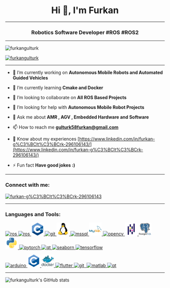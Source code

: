 <h1 align="center">Hi 👋, I'm Furkan</h1>
<hr>
<h3 align="center">Robotics Software Developer #ROS #ROS2 </h3>
<hr>
<p align="left"> <img src="https://komarev.com/ghpvc/?username=furkangulturk&label=Profile%20views&color=0e75b6&style=flat" alt="furkangulturk" /> </p>
<p align="left"> <a href="https://github.com/furkangulturk"><img src="https://github-profile-trophy.vercel.app/?username=furkangulturk" alt="furkangulturk" /></a> </p>
<hr>

- 🔭 I’m currently working on **Autonomous Mobile Robots and Automated Guided Vehicles**

- 🌱 I’m currently learning **Cmake and Docker**

- 👯 I’m looking to collaborate on **All ROS Based Projects**

- 🤝 I’m looking for help with **Autonomous Mobile Robot Projects**

- 💬 Ask me about **AMR , AGV , Embedded Hardware and Software**

- 📫 How to reach me **gulturk58furkan@gmail.com**

- 📄 Know about my experiences [https://www.linkedin.com/in/furkan-g%C3%BClt%C3%BCrk-296106143/](https://www.linkedin.com/in/furkan-g%C3%BClt%C3%BCrk-296106143/)

- ⚡ Fun fact **Have good jokes :)**
<hr>
<h3 align="left">Connect with me:</h3>
<p align="left">
<a href="https://www.linkedin.com/in/furkan-g%C3%BClt%C3%BCrk-296106143" target="blank"><img align="center" src="https://raw.githubusercontent.com/rahuldkjain/github-profile-readme-generator/master/src/images/icons/Social/linked-in-alt.svg" alt="furkan-g%C3%BClt%C3%BCrk-296106143" height="30" width="40" /></a>
</p>

<hr>
<h3 align="left">Languages and Tools:</h3>
<p align="left"> 
<a href="https://www.ros.org/" target="_blank" rel="noreferrer"> <img src="https://answers.ros.org/upfiles/14554624266871161.png" alt="ros" width="40" height="40"/> </a>
<a href="https://www.ros.org/" target="_blank" rel="noreferrer"> <img src="https://avatars.githubusercontent.com/u/3979232?s=200&v=4" alt="ros" width="40" height="60"/> </a>
<a href="https://www.w3schools.com/cpp/" target="_blank" rel="noreferrer"> <img src="https://raw.githubusercontent.com/devicons/devicon/master/icons/cplusplus/cplusplus-original.svg" alt="cplusplus" width="40" height="40"/> </a> 
<a href="https://git-scm.com/" target="_blank" rel="noreferrer"> <img src="https://www.vectorlogo.zone/logos/git-scm/git-scm-icon.svg" alt="git" width="40" height="40"/> </a> 
<a href="https://www.linux.org/" target="_blank" rel="noreferrer"> <img src="https://raw.githubusercontent.com/devicons/devicon/master/icons/linux/linux-original.svg" alt="linux" width="40" height="40"/> </a> 
<a href="https://www.microsoft.com/en-us/sql-server" target="_blank" rel="noreferrer"> <img src="https://www.svgrepo.com/show/303229/microsoft-sql-server-logo.svg" alt="mssql" width="40" height="40"/> </a> 
<a href="https://www.mysql.com/" target="_blank" rel="noreferrer"> <img src="https://raw.githubusercontent.com/devicons/devicon/master/icons/mysql/mysql-original-wordmark.svg" alt="mysql" width="40" height="40"/> </a> 
<a href="https://opencv.org/" target="_blank" rel="noreferrer"> <img src="https://www.vectorlogo.zone/logos/opencv/opencv-icon.svg" alt="opencv" width="40" height="40"/> </a> 
<a href="https://pandas.pydata.org/" target="_blank" rel="noreferrer"> <img src="https://raw.githubusercontent.com/devicons/devicon/2ae2a900d2f041da66e950e4d48052658d850630/icons/pandas/pandas-original.svg" alt="pandas" width="40" height="40"/> </a> <a href="https://www.postgresql.org" target="_blank" rel="noreferrer"> <img src="https://raw.githubusercontent.com/devicons/devicon/master/icons/postgresql/postgresql-original-wordmark.svg" alt="postgresql" width="40" height="40"/> </a> 
<a href="https://www.python.org" target="_blank" rel="noreferrer"> <img src="https://raw.githubusercontent.com/devicons/devicon/master/icons/python/python-original.svg" alt="python" width="40" height="40"/> </a> 
<a href="https://pytorch.org/" target="_blank" rel="noreferrer"> <img src="https://www.vectorlogo.zone/logos/pytorch/pytorch-icon.svg" alt="pytorch" width="40" height="40"/> </a> 
<a href="https://www.qt.io/" target="_blank" rel="noreferrer"> <img src="https://upload.wikimedia.org/wikipedia/commons/0/0b/Qt_logo_2016.svg" alt="qt" width="40" height="40"/> </a> 
<a href="https://seaborn.pydata.org/" target="_blank" rel="noreferrer"> <img src="https://seaborn.pydata.org/_images/logo-mark-lightbg.svg" alt="seaborn" width="40" height="40"/> </a> 
<a href="https://www.tensorflow.org" target="_blank" rel="noreferrer"> <img src="https://www.vectorlogo.zone/logos/tensorflow/tensorflow-icon.svg" alt="tensorflow" width="40" height="40"/> </a> </p>
 
 
<a href="https://www.arduino.cc/" target="_blank" rel="noreferrer"> <img src="https://cdn.worldvectorlogo.com/logos/arduino-1.svg" alt="arduino" width="40" height="40"/> </a> 
<a href="https://www.cprogramming.com/" target="_blank" rel="noreferrer"> <img src="https://raw.githubusercontent.com/devicons/devicon/master/icons/c/c-original.svg" alt="c" width="40" height="40"/> </a> 
<a href="https://www.docker.com/" target="_blank" rel="noreferrer"> <img src="https://raw.githubusercontent.com/devicons/devicon/master/icons/docker/docker-original-wordmark.svg" alt="docker" width="40" height="40"/> </a> 
<a href="https://flutter.dev" target="_blank" rel="noreferrer"> <img src="https://www.vectorlogo.zone/logos/flutterio/flutterio-icon.svg" alt="flutter" width="40" height="40"/> </a> 
<a href="https://git-scm.com/" target="_blank" rel="noreferrer"> <img src="https://www.vectorlogo.zone/logos/git-scm/git-scm-icon.svg" alt="git" width="40" height="40"/> </a> 
<a href="https://www.w3.org/html/" target="_blank" rel="noreferrer"> <img href="https://www.mathworks.com/" target="_blank" rel="noreferrer"> <img src="https://upload.wikimedia.org/wikipedia/commons/2/21/Matlab_Logo.png" alt="matlab" width="40" height="40"/> </a> 
<a href="https://www.qt.io/" target="_blank" rel="noreferrer"> <img src="https://upload.wikimedia.org/wikipedia/commons/0/0b/Qt_logo_2016.svg" alt="qt" width="40" height="40"/> </a> 
</p>
<hr>

![furkangulturk's GitHub stats](https://github-readme-stats.vercel.app/api?username=furkangulturk&show_icons=true&count_private=true) 
